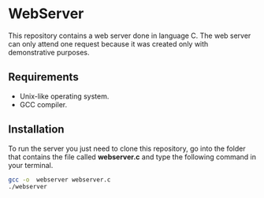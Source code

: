 # WebServer

This repository contains a web server done in language C. The web server can only attend one request because it was created only with demonstrative purposes.

## Requirements
- Unix-like operating system.
- GCC compiler.

## Installation

To run the server you just need to clone this repository, go into the folder that contains the file called **webserver.c** and type the following command in your terminal.
```bash
gcc -o  webserver webserver.c
./webserver
```
